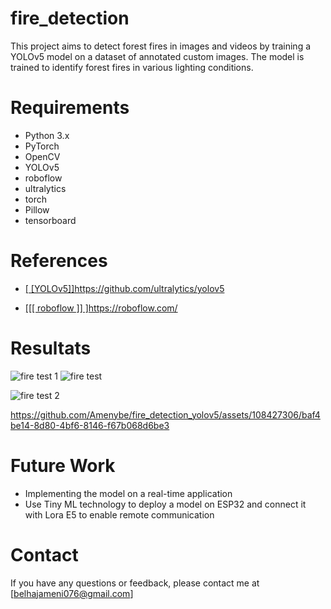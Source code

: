# fire_detection
This project aims to detect forest fires in images and videos by training a YOLOv5 model on a dataset of annotated custom images. The model is trained to identify forest fires in various lighting conditions.

# Requirements 
- Python 3.x
- PyTorch
- OpenCV
- YOLOv5
- roboflow
- ultralytics  
- torch
- Pillow
- tensorboard
# References
- [[ [YOLOv5]]](https://github.com/ultralytics/yolov5)https://github.com/ultralytics/yolov5
  
- [[[[ roboflow ]] ]](https://roboflow.com/)https://roboflow.com/

  

# Resultats 

![fire test 1](https://github.com/Amenybe/fire_detection_yolov5/assets/108427306/2aef2650-9957-48fc-90e5-fb5a061b68ba)
![fire test](https://github.com/Amenybe/fire_detection_yolov5/assets/108427306/1859df66-99eb-495b-a71d-c32d5ccd32ba)

![fire test 2](https://github.com/Amenybe/fire_detection_yolov5/assets/108427306/6717122b-69f2-4bfb-9e6e-8e340b7b9b9c)




https://github.com/Amenybe/fire_detection_yolov5/assets/108427306/baf4be14-8d80-4bf6-8146-f67b068d6be3







# Future Work
- Implementing the model on a real-time application
- Use Tiny ML technology to deploy a model on ESP32 and connect it with Lora E5 to enable remote communication




# Contact
If you have any questions or feedback, please contact me at [belhajameni076@gmail.com]  
